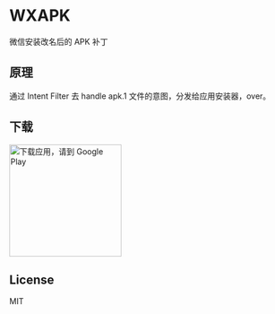# WXAPK

微信安装改名后的 APK 补丁

## 原理

通过 Intent Filter 去 handle apk.1 文件的意图，分发给应用安装器，over。

## 下载

<a href='https://play.google.com/store/apps/details?id=com.twiceyuan.wxapk'>
  <img alt='下载应用，请到 Google Play' src='https://play.google.com/intl/en_us/badges/images/generic/zh-cn_badge_web_generic.png' width='200px' />
</a>

## License 

MIT
